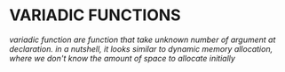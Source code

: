 # **VARIADIC FUNCTIONS**

_variadic function are function that take unknown number of argument at declaration.
in a nutshell, it looks similar to dynamic memory allocation, where we don't know the amount of space to allocate initially_
